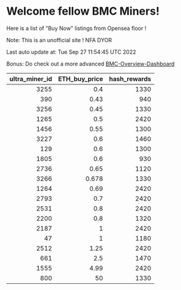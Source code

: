 # Welcome fellow BMC Miners!
Here is a list of "Buy Now" listings from Opensea floor !

Note: This is an unofficial site ! NFA DYOR

Last auto update at: Tue Sep 27 11:54:45 UTC 2022

Bonus: Do check out a more advanced [BMC-Overview-Dashboard](https://dune.com/defifunk/BMC-Overview-Dashboard)


|   ultra_miner_id |   ETH_buy_price |   hash_rewards |
|-----------------:|----------------:|---------------:|
|             3255 |           0.4   |           1330 |
|              390 |           0.43  |            940 |
|             3256 |           0.45  |           1330 |
|             1265 |           0.5   |           2420 |
|             1456 |           0.55  |           1300 |
|             3227 |           0.6   |           1460 |
|              129 |           0.6   |           1300 |
|             1805 |           0.6   |            930 |
|             2736 |           0.65  |           1120 |
|             3266 |           0.678 |           1330 |
|             1264 |           0.69  |           2420 |
|             2793 |           0.7   |           2420 |
|             2531 |           0.8   |           2420 |
|             2200 |           0.8   |           1320 |
|             2187 |           1     |           2420 |
|               47 |           1     |           1180 |
|             2512 |           1.25  |           2420 |
|              661 |           2.5   |           1470 |
|             1555 |           4.99  |           2420 |
|              800 |          50     |           1330 |